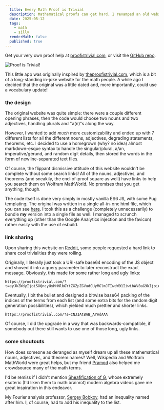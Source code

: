 ```yaml
---
  title: Every Math Proof is Trivial
  description: Mathematical proofs can get hard. I revamped an old website for laughing at your inadequacy.
  date: 2025-05-12
  tags:
    - math
    - silly
  renderMath: false
  published: true
---
```


Get your very own proof help at [proofistrivial.com](https://proofistrivial.com), or visit the [GitHub repo](https://github.com/mhuang03/pftrivial).

![Proof is Trivial!](/img/trivial.png)

This little app was originally inspired by [theproofistrivial.com](https://www.theproofistrivial.com/), which is a bit of a long-standing in-joke website for the math people. A while ago I decided that the original was a little dated and, more importantly, could use a vocabulary update!

### the design

The original website was quite simple: there were a couple different opening phrases, then the code would choose two nouns and two adjectives, handling plurals and "a(n)"s along the way.

However, I wanted to add _much_ more customizability and ended up with 7 different lists for all the different nouns, adjectives, degrading statements, theorems, etc. I decided to use a homegrown (why? no idea) almost markdown-esque syntax to handle the singular/plural, a/an, imperative/gerund, and random digit details, then stored the words in the form of newline-separated text files.

Of course, the flippant dismissive attitude of this website wouldn't be complete without some search links! All of the nouns, adjectives, and theorems (and sneakily, the end-of-proof square as well) have links to help you search them on Wolfram MathWorld. No promises that you get anything, though.

The code itself is done very simply in mostly vanilla ES6 JS, with some Pug templating. The original was written in a single all-in-one html file, which you can see [here](https://github.com/alangpierce/TheProofIsTrivial). I took this as a challenge (completely unnecessarily) to bundle **my** version into a single file as well. I managed to scrunch everything up (other than the Google Analytics injection and the favicon) rather easily with the use of esbuild.

### link sharing

Upon sharing this website on [Reddit](https://www.reddit.com/r/math/comments/1k6hbvi/proof_is_trivial/), some people requested a hard link to share cool trivialities they were rolling.

Originally, I literally just took a URI-safe base64 encoding of the JS object and shoved it into a query parameter to later reconstruct the exact message. Obviously, this made for some rather long and ugly links:

```
https://proofistrivial.com/?t=eyJkZWdyIjoiSXQncyUyMHNlbGYtZXZpZGVudCUyMGlmJTIweW91IiwibWV0aG9kIjoidHJhbnNmb3JtJTIwaXQlMjBpbnRvIiwiYWRqMSI6ImluZGlzY3JldGUiLCJhZGoxVm93ZWwiOnRydWUsImNvbnQiOiJhY3RpbmclMjBvbiUyMHRoZSIsIm5vdW4xIjoibW9kdWxlIiwiYWRqMiI6Imh5cGVyYm9saWMiLCJub3VuMiI6IkxpZSUyMGFsZ2VicmFzIiwidXNlIjoidXNlIiwidGhtIjoiRnJldWRlbnRoYWwlMjBzdXNwZW5zaW9uJTIwdGhlb3JlbSIsInRobU5vVGhlIjpmYWxzZX0%3D
```

Eventually, I bit the bullet and designed a bitwise base64 packing of the indices of the terms from each list (and some extra bits for the random digit generation possibilities), which yielded much prettier and shorter links.

```
https://proofistrivial.com/?s=CNJIAtBAB_AYAdAAA
```

Of course, I did the upgrade in a way that was backwards-compatible, if somebody out there still wants to use one of those long, ugly links.

### some shoutouts

How does someone as deranged as myself dream up all these mathematical nouns, adjectives, and theorem names? Well, Wikipedia and Wolfram MathWorld were great helps, but my friend [Pramod](https://www.pramodna.com) also helped me crowdsource many of the math terms.

I'd be remiss if I didn't mention [Sheafification of G](https://www.youtube.com/@SheafificationOfG), whose extremely esoteric (I'd liken them to math brainrot) modern algebra videos gave me great inspiration in this endeavor.

My Fourier analysis professor, [Sergey Bobkov](https://cse.umn.edu/math/sergey-bobkov), had an inequality named after him. I, of course, had to add his inequality to the list.
